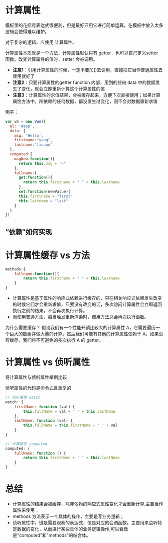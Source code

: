 # 计算属性
模板里的花括号表达式很便利，但是最好只用它进行简单运算，在模板中放入太多逻辑会使得难以维护。

对于复杂的逻辑，应使用 计算属性。

计算属性本质就是一个方法，计算属性默认只有 getter，也可以自己定义setter 函数。改变计算属性的值时，setter 会被调用。

- **注意1**：引用计算属性的时候，一定不要加()去调用，直接把它当作普通属性去使用就好了
- **注意2**：只要计算属性的getter function 内部，用到的任何 data 中的数据发生了变化，就会立即重新计算这个计算属性的值
- **注意3**：计算属性的求值结果，会被缓存起来，方便下次直接使用；如果计算属性方法中，所依赖的任何数据，都没发生过变化，则不会对数据重新求值

例子：
```javascript
var vm = new Vue({
  el: '#app',
  data: {
    msg: 'Hello',
    firstname:"yang",
    lastname:"liunan"
  },
  computed:{
    msgNew:function(){
      return this.msg + "~"
    },
    fullname:{
      get:function(){
        return this.firstname + " " + this.lastname
      },
      set:function(newValue){
      this.firstname = "first"
      this.lastname = "last"
    }
  }
})
```
## “依赖”如何实现

# 计算属性缓存 vs 方法

```javascript
methods:{
    fullname:function(){
        return this.firstname + " " + this.lastname
    }
}
```
- 计算属性是基于属性的响应式依赖进行缓存的，只在相关响应式依赖发生改变的时候它们才会重新求值，只要没有改变的话，多次访问计算属性会立即返回执行之前的结果，不会再次执行计算。
- 而使用普通方法，每当触发重新渲染时，调用方法总会再次执行函数。

为什么需要缓存？
假设我们有一个性能开销比较大的计算属性 A，它需要遍历一个巨大的数组并做大量的计算。然后我们可能有其他的计算属性依赖于 A。如果没有缓存，我们将不可避免的多次执行 A 的 getter。

# 计算属性 vs 侦听属性
将计算属性与侦听属性举例比较

侦听属性的代码是命令式且重复的
```javascript
// 侦听属性 watch
watch: {
    firstName: function (val) {
        this.fullName = val + ' ' + this.lastName
    },
    lastName: function (val) {
        this.fullName = this.firstName + ' ' + val
    }
}
```
```javascript
// 计算属性 computed
computed: {
    fullName: function () {
        return this.firstName + ' ' + this.lastName
    }
}
```
# 总结
- 计算属性的结果会被缓存，除非依赖的响应式属性变化才会重新计算,主要当作属性来使用；
- methods 方法表示一个具体的操作，主要是写业务逻辑；
- 侦听属性中，键是需要观察的表达式，值是对应的会调函数。主要用来监听特定数据的变化，从而进行某些具体的业务逻辑操作,可以看做是"computed"和"methods"的结合体。

